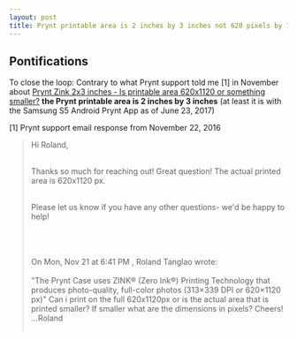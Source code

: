 ```yaml
---
layout: post
title: Prynt printable area is 2 inches by 3 inches not 620 pixels by 1120 pixels
---
```


## Pontifications
To close the loop: Contrary to what Prynt support told me [1] in November about [Prynt Zink 2x3 inches - Is printable area 620x1120 or something smaller?](http://rolandtanglao.com/2016/11/21/p1-printable-area-prynt-zink-the-full-620x1120px/) **the Prynt printable area is 2 inches by 3 inches** (at least it is with the Samsung S5 Android Prynt App as of June 23, 2017)

[1] Prynt support email response from November 22, 2016

<blockquote>

Hi Roland,<br /> <br />

Thanks so much for reaching out! Great question! The actual printed area is 620x1120 px.<br /> <br />

Please let us know if you have any other questions- we'd be happy to help! <br /> <br />

<br /> <br />
    On Mon, Nov 21 at 6:41 PM , Roland Tanglao <roland AT rolandtanglao.com> wrote:<br /> <br />
    "The Prynt Case uses ZINK® (Zero Ink®) Printing Technology that produces photo-quality, full-color photos (313×339 DPI or 620×1120 px)" Can i print on the full 620x1120px or is the actual area that is printed smaller? If smaller what are the dimensions in pixels? Cheers! ...Roland<br /> <br />

</blockquote>

